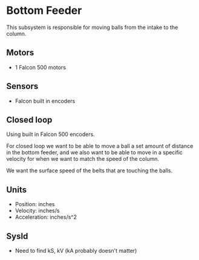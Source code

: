 # Bottom Feeder

This subsystem is responsible for moving balls from the intake to the column.


## Motors
- 1 Falcon 500 motors
  

## Sensors
- Falcon built in encoders


## Closed loop
Using built in Falcon 500 encoders.

For closed loop we want to be able to move a ball a set amount of distance in the bottom feeder, and we also want to be able to move in a specific velocity for when we want to match the speed of the column.

We want the surface speed of the belts that are touching the balls.

## Units
- Position: inches
- Velocity: inches/s
- Acceleration: inches/s^2


## SysId
- Need to find kS, kV (kA probably doesn't matter)

